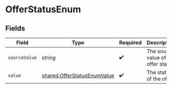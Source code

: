 # OfferStatusEnum


## Fields

| Field                                                                             | Type                                                                              | Required                                                                          | Description                                                                       | Example                                                                           |
| --------------------------------------------------------------------------------- | --------------------------------------------------------------------------------- | --------------------------------------------------------------------------------- | --------------------------------------------------------------------------------- | --------------------------------------------------------------------------------- |
| `sourceValue`                                                                     | *string*                                                                          | :heavy_check_mark:                                                                | The source value of the offer status.                                             | Pending                                                                           |
| `value`                                                                           | [shared.OfferStatusEnumValue](../../../sdk/models/shared/offerstatusenumvalue.md) | :heavy_check_mark:                                                                | The status of the offer.                                                          | pending                                                                           |